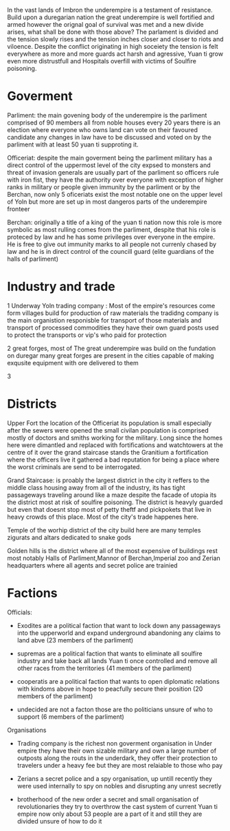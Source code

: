 
In the vast lands of Imbron the underempire is a testament of resistance. Build upon a duregarian nation the great underempire is well fortified and armed however the orignal goal of survival was met and a new divide arises, what shall be done with those above? The parlament is divided and the tension slowly rises and the tension inches closer and closer to riots and viloence. Despite the conflict originating in high soceiety the tension is felt everywhere as more and more guards act harsh and agressive, Yuan ti grow even more distrustfull and Hospitals overfill with victims of Soulfire poisoning.

# Goverment

Parliment: the main govening body of the underempire is the parliment comprised of 90 members all from noble houses every 20 years there is an election where everyone who owns land can vote on their favoured candidate any changes in law have to be discussed and voted on by the parliment with at least 50 yuan ti supproting it.

Officeriat: despite the main goverment being the parliment military has a direct control of the uppermost level of the city expsed to monsters and threat of invasion generals are usually part of the parliment so officers rule with iron fist, they have the authority over everyone with exception of higher ranks in military or people given immunity by the parliment or by the Berchan, now only 5 oficeriats exist the most notable one on the upper level of Yoln but more are set up in most dangeros parts of the underempire fronteer

Berchan: originally a title of a king of the yuan ti nation now this role is more symbolic as most rulling comes from the parliment, despite that his role is proteced by law and he has some privileges over everyone in the empire. He is free to give out immunity marks to all people not currenly chased by law and he is in direct control of the councill guard (elite guardians of the halls of parliment)

# Industry and trade 

1 Underway Yoln trading company : Most of the empire's resources come form villages build for production of raw materials the tradidng company is the main organistion responisble for transport of those materials and transport of processed commodities they have their own guard posts used to protect the transports or vip's who paid for protection

2 great forges, most of The great underempire was build on the fundation on duregar many great forges are present in the cities capable of making exqusite equipment with ore delivered to them 

3


# Districts 

Upper Fort the location of the Officeriat its population is small especially after the sewers were opened the small civilan population is comprised mostly of doctors and smiths working for the military. Long since the homes here were dimantled and replaced with fortifications and watchtowers at the centre of it over the grand staircase stands the Granitium a fortification where the officers live it gathered a bad reputation for being a place where the worst criminals are send to be interrogated.

Grand Staircase: is proably the largest district in the city it reffers to the middle class housing away from all of the industry, its has tight passageways traveling around like a maze despite the facade of utopia its the district most at risk of soulfire poisoning. The district is heavyly guarded but even that doesnt stop most of petty theftf and pickpokets that live in heavy crowds of this place. Most of the city's trade happenes here.

Temple of the worhip district of the city build here are many temples zigurats and altars dedicated to snake gods 

Golden hills is the district where all of the most expensive of buildings rest most notably Halls of Parliment,Mannor of Berchan,Imperial zoo and Zerian headquarters where all agents and secret police are trainied

# Factions

Officials:

- Exodites are a political faction that want to lock down any passageways into the upperworld and expand underground abandoning any claims to land abve (23 members of the parliment)

- supremas are a political faction that wants to eliminate all soulfire industry and take back all lands Yuan ti once controlled and remove all other races from the territories (41 members of the parliment)

- cooperatis are a political faction that wants to open diplomatic relations with kindoms above in hope to peacfully secure their position (20 members of the parliment) 

- undecided are not a facton those are tho politicians unsure of who to support (6 members of the parliment) 

Organisations 

- Trading company is the richest non goverment organisation in Under empire they have their own sizable military and own a large number of outposts along the routs in the underdark, they offer their protection to travelers under a heavy fee but they are most relaiable to those who pay 

- Zerians a secret police and a spy organisation, up untill recently they were used internally to spy on nobles and disrupting any unrest secretly 

- brotherhood of the new order a secret and small organisation of revolutionaries they try to overthrow the cast system of current Yuan ti empire now only about 53 people are a part of it and still they are divided unsure of how to do it


